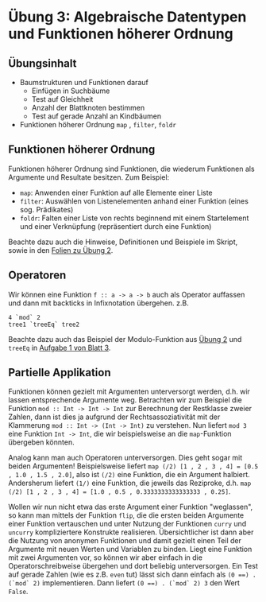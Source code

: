 # Übung 3: Algebraische Datentypen und Funktionen höherer Ordnung

## Übungsinhalt
* Baumstrukturen und Funktionen darauf
  * Einfügen in Suchbäume
  * Test auf Gleichheit
  * Anzahl der Blattknoten bestimmen
  * Test auf gerade Anzahl an Kindbäumen
* Funktionen höherer Ordnung `map` , `filter`, `foldr`

## Funktionen höherer Ordnung
Funktionen höherer Ordnung sind Funktionen, die wiederum Funktionen als Argumente und Resultate besitzen. Zum Beispiel:
* `map`: Anwenden einer Funktion auf alle Elemente einer Liste
* `filter`: Auswählen von Listenelementen anhand einer Funktion (eines sog. Prädikates)
* `foldr`: Falten einer Liste von rechts beginnend mit einem Startelement und einer Verknüpfung (repräsentiert durch eine Funktion)

Beachte dazu auch die Hinweise, Definitionen und Beispiele im Skript, sowie in den [Folien zu Übung 2](../tut02/tut02-handout.pdf).

## Operatoren
Wir können eine Funktion `f :: a -> a -> b` auch als Operator auffassen und dann mit backticks in Infixnotation übergehen.
z.B.
```
4 `mod` 2
tree1 `treeEq` tree2
```
Beachte dazu auch das Beispiel der Modulo-Funktion aus [Übung 2](../tut02/02_01_solution.hs) und `treeEq` in [Aufgabe 1 von Blatt 3](./03_01_solution.hs).

## Partielle Applikation

Funktionen können gezielt mit Argumenten unterversorgt werden, d.h. wir lassen entsprechende Argumente weg. Betrachten wir zum Beispiel die Funktion `mod :: Int -> Int -> Int` zur Berechnung der Restklasse zweier Zahlen, dann ist dies ja aufgrund der Rechtsassoziativität mit der Klammerung `mod :: Int -> (Int -> Int)` zu verstehen. Nun liefert `mod 3` eine Funktion `Int -> Int`, die wir beispielsweise an die `map`-Funktion übergeben könnten.

Analog kann man auch Operatoren unterversorgen. Dies geht sogar mit beiden Argumenten! Beispielsweise liefert `map (/2) [1 , 2 , 3 , 4] = [0.5 , 1.0 , 1.5 , 2.0]`, also ist `(/2)` eine Funktion, die ein Argument halbiert. Andersherum liefert `(1/)` eine Funktion, die jeweils das Reziproke, d.h. `map (/2) [1 , 2 , 3 , 4] = [1.0 , 0.5 , 0.3333333333333333 , 0.25]`.

Wollen wir nun nicht etwa das erste Argument einer Funktion "weglassen", so kann man mittels der Funktion `flip`, die die ersten beiden Argumente einer Funktion vertauschen und unter Nutzung der Funktionen `curry` und `uncurry` kompliziertere Konstrukte realisieren. Übersichtlicher ist dann aber die Nutzung von anonymen Funktionen und damit gezielt einen Teil der Argumente mit neuen Werten und Variablen zu binden.
Liegt eine Funktion mit zwei Argumenten vor, so können wir aber einfach in die Operatorschreibweise übergehen und dort beliebig unterversorgen. Ein Test auf gerade Zahlen (wie es z.B. `even` tut) lässt sich dann einfach als ```(0 ==) . (`mod` 2)``` implementieren. Dann liefert ```(0 ==) . (`mod` 2) 3``` den Wert `False`.
